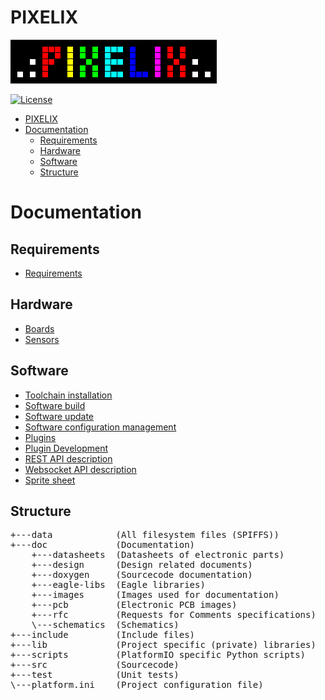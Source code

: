 # PIXELIX
![PIXELIX](./images/LogoBlack.png)

[![License](https://img.shields.io/badge/license-MIT-blue.svg)](http://choosealicense.com/licenses/mit/)

- [PIXELIX](#pixelix)
- [Documentation](#documentation)
  - [Requirements](#requirements)
  - [Hardware](#hardware)
  - [Software](#software)
  - [Structure](#structure)

# Documentation

## Requirements

* [Requirements](REQUIREMENTS.md)

## Hardware

* [Boards](BOARDS.md)
* [Sensors](SENSORS.md)

## Software

* [Toolchain installation](TOOLCHAIN-INSTALLATION.md)
* [Software build](SW-BUILD.md)
* [Software update](SW-UPDATE.md)
* [Software configuration management](SW-RELEASE.md)
* [Plugins](PLUGINS.md)
* [Plugin Development](PLUGIN-DEV.md)
* [REST API description](https://app.swaggerhub.com/apis/BlueAndi/Pixelix/1.2.0)
* [Websocket API description](WEBSOCKET.md)
* [Sprite sheet](SPRITESHEET.md)

## Structure

<pre>
+---data            (All filesystem files (SPIFFS))
+---doc             (Documentation)
    +---datasheets  (Datasheets of electronic parts)
    +---design      (Design related documents)
    +---doxygen     (Sourcecode documentation)
    +---eagle-libs  (Eagle libraries)
    +---images      (Images used for documentation)
    +---pcb         (Electronic PCB images)
    +---rfc         (Requests for Comments specifications)
    \---schematics  (Schematics)
+---include         (Include files)
+---lib             (Project specific (private) libraries)
+---scripts         (PlatformIO specific Python scripts)
+---src             (Sourcecode)
+---test            (Unit tests)
\---platform.ini    (Project configuration file)
</pre>
